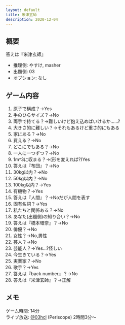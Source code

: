 ```yaml
---
layout: default
title: 米津玄師
description: 2020-12-04
---
```


## 概要

答えは『米津玄師』

- 推理側: やすけ, masher
- 出題側: 03
- オプション: なし

## ゲーム内容

1. 原子で構成？→Yes
2. 手のひらサイズ？→No
3. 両手で持てる？→難しいけど抱え込めばいけるか……?
4. 大きさ的に難しい？→それもあるけど重さ的にもある
5. 家にある？→No
6. 買える？→No
7. どこにでもある？→No
8. 一人に一つずつ？→No
9. 1m^3に収まる？→(形を変えれば?)Yes
10. 答えは『布団』？→No
11. 30kg以内？→No
12. 50kg以内？→No
13. 100kg以内？→Yes
14. 有機物？→Yes
15. 答えは『人間』？→Noだが人間を表す
16. 固有名詞？→Yes
17. 私たちと関係ある？→No
18. あなた(出題側)の知り合い？→No
19. 答えは『橋本環奈』？→No
20. 俳優？→No
21. 女性？→No,男性
22. 芸人？→No
23. 芸能人？→Yes…?怪しい
24. 今生きている？→Yes
25. 実業家？→No
26. 歌手？→Yes
27. 答えは『back number』？→No
28. 答えは『米津玄師』？→正解

## メモ

ゲーム時間: 14分  
ライブ放送: [@03hcl](https://www.periscope.tv/03hcl/1rmxPzdvQDYGN) (Periscope) 2時間3分～
